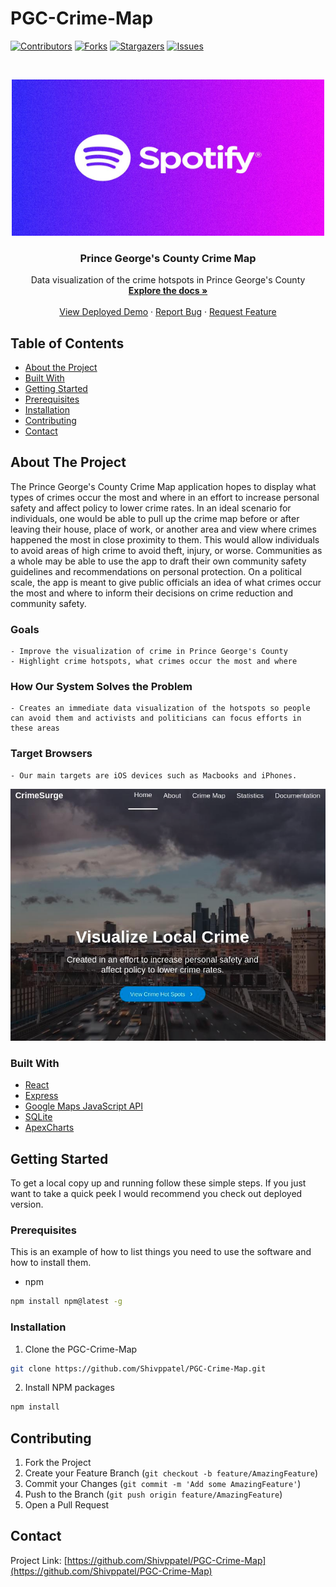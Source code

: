 # PGC-Crime-Map

[![Contributors][contributors-shield]][contributors-url]
[![Forks][forks-shield]][forks-url]
[![Stargazers][stars-shield]][stars-url]
[![Issues][issues-shield]][issues-url]

<!-- PROJECT LOGO -->
<br />
<p align="center">
  <a href="https://github.com/Shivppatel/PGC-Crime-Map">
    <img src="images/logo1.jpg" alt="Logo" width="500" height="250">
  </a>

  <h3 align="center">Prince George's County Crime Map</h3>

  <p align="center">
    Data visualization of the crime hotspots in Prince George's County
    <br />
    <a href="https://github.com/Shivppatel/PGC-Crime-Map"><strong>Explore the docs »</strong></a>
    <br />
    <br />
    <a href="https://crimesurge.herokuapp.com/">View Deployed Demo</a>
    ·
    <a href="https://github.com/Shivppatel/PGC-Crime-Map/issues">Report Bug</a>
    ·
    <a href="https://github.com/Shivppatel/PGC-Crime-Map/issues">Request Feature</a>
  </p>
</p>

<!-- TABLE OF CONTENTS -->

## Table of Contents

- [About the Project](#about-the-project)
- [Built With](#built-with)
- [Getting Started](#getting-started)
- [Prerequisites](#prerequisites)
- [Installation](#installation)
- [Contributing](#contributing)
- [Contact](#contact)

<!-- ABOUT THE PROJECT -->

## About The Project

The Prince George's County Crime Map application hopes to display what types of crimes occur the most and where in an effort to increase personal safety and affect policy to lower crime rates.
In an ideal scenario for individuals, one would be able to pull up the crime map before or after leaving their house, place of work, or another area and view where crimes happened the most in close proximity to them. This would allow individuals to avoid areas of high crime to avoid theft, injury, or worse. Communities as a whole may be able to use the app to draft their own community safety guidelines and recommendations on personal protection.
On a political scale, the app is meant to give public officials an idea of what crimes occur the most and where to inform their decisions on crime reduction and community safety.

### Goals

    - Improve the visualization of crime in Prince George's County
    - Highlight crime hotspots, what crimes occur the most and where

### How Our System Solves the Problem

    - Creates an immediate data visualization of the hotspots so people can avoid them and activists and politicians can focus efforts in these areas

### Target Browsers

    - Our main targets are iOS devices such as Macbooks and iPhones.

[![Product Name Screen Shot][product-screenshot]](https://crimesurge.herokuapp.com/)

### Built With

- [React](https://reactjs.org)
- [Express](https://expressjs.com)
- [Google Maps JavaScript API](https://developers.google.com/maps/documentation/javascript/overview)
- [SQLite](https://www.sqlite.org/index.html)
- [ApexCharts](https://apexcharts.com/)

<!-- GETTING STARTED -->

## Getting Started

To get a local copy up and running follow these simple steps. If you just want to take a quick peek I would recommend you check out deployed version.

### Prerequisites

This is an example of how to list things you need to use the software and how to install them.

- npm

```sh
npm install npm@latest -g
```

### Installation

1. Clone the PGC-Crime-Map

```sh
git clone https://github.com/Shivppatel/PGC-Crime-Map.git
```

2. Install NPM packages

```sh
npm install
```

<!-- CONTRIBUTING -->

## Contributing

1. Fork the Project
2. Create your Feature Branch (`git checkout -b feature/AmazingFeature`)
3. Commit your Changes (`git commit -m 'Add some AmazingFeature'`)
4. Push to the Branch (`git push origin feature/AmazingFeature`)
5. Open a Pull Request

<!-- CONTACT -->

## Contact

Project Link: [https://github.com/Shivppatel/PGC-Crime-Map](https://github.com/Shivppatel/PGC-Crime-Map)

<!-- MARKDOWN LINKS & IMAGES -->
<!-- https://www.markdownguide.org/basic-syntax/#reference-style-links -->

[contributors-shield]: https://img.shields.io/github/contributors/Shivppatel/PGC-Crime-Map.svg?style=flat-square
[contributors-url]: https://github.com/Shivppatel/PGC-Crime-Map/graphs/contributors
[forks-shield]: https://img.shields.io/github/forks/Shivppatel/PGC-Crime-Map.svg?style=flat-square
[forks-url]: https://github.com/Shivppatel/PGC-Crime-Map/network/members
[stars-shield]: https://img.shields.io/github/stars/Shivppatel/PGC-Crime-Map.svg?style=flat-square
[stars-url]: https://github.com/Shivppatel/PGC-Crime-Map/stargazers
[issues-shield]: https://img.shields.io/github/issues/Shivppatel/PGC-Crime-Map.svg?style=flat-square
[issues-url]: https://github.com/Shivppatel/PGC-Crime-Map/issues
[product-screenshot]: images/screenshot.jpg
